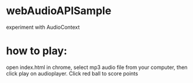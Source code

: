 # webAudioAPISample
experiment with AudioContext
# how to play:
open index.html in chrome, select mp3 audio file from your computer, then click play on audioplayer. Click red ball to score points 
